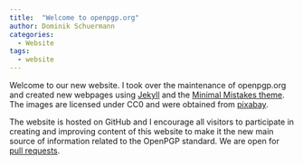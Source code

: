 ```yaml
---
title:  "Welcome to openpgp.org"
author: Dominik Schuermann
categories: 
  - Website
tags:
  - website
---
```


Welcome to our new website.
I took over the maintenance of openpgp.org and created new webpages using [Jekyll](http://jekyllrb.com/) and the [Minimal Mistakes theme](https://mademistakes.com/work/minimal-mistakes-jekyll-theme/).
The images are licensed under CC0 and were obtained from [pixabay](https://pixabay.com).

The website is hosted on GitHub and I encourage all visitors to participate in creating and improving content of this website to make it the new main source of information related to the OpenPGP standard.
We are open for [pull requests](http://github.com/OpenPGP/openpgp.github.io).